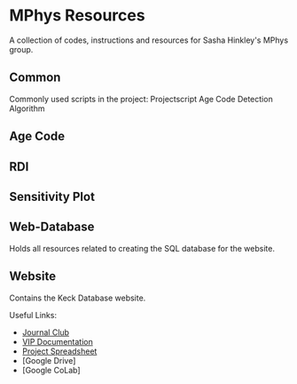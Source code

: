 # MPhys Resources

A collection of codes, instructions and resources for Sasha Hinkley's MPhys group. 

## Common
Commonly used scripts in the project:
	Projectscript
	Age Code
	Detection Algorithm
	
## Age Code

## RDI

## Sensitivity Plot

## Web-Database
Holds all resources related to creating the SQL database for the website.

## Website
Contains the Keck Database website.

Useful Links:
* [Journal Club](https://docs.google.com/document/d/1rUN64bg_eNm5PRPaTz91oaYbHXKZ7uGiIMtjPI6Ytzs/edit)
* [VIP Documentation](https://vip.readthedocs.io/en/latest/#tl-dr-setup-guide)
* [Project Spreadsheet](https://docs.google.com/spreadsheets/d/1XLTNtghPAZx4Jhspb8_6mHPhLNo8COMP2fV5Q2EKrCE/edit?fbclid=IwAR0ZborysGU7QAVsCAPxZK-QcUVkL_-D1IrFah7uJAy-v3e-8jTn8b1muhM#gid=610297215)
* [Google Drive]
* [Google CoLab]

